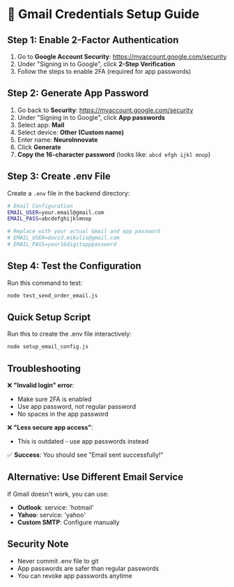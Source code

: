 # 📧 Gmail Credentials Setup Guide

## Step 1: Enable 2-Factor Authentication

1. Go to **Google Account Security**: https://myaccount.google.com/security
2. Under "Signing in to Google", click **2-Step Verification**
3. Follow the steps to enable 2FA (required for app passwords)

## Step 2: Generate App Password

1. Go back to **Security**: https://myaccount.google.com/security
2. Under "Signing in to Google", click **App passwords**
3. Select app: **Mail**
4. Select device: **Other (Custom name)**
5. Enter name: **NeuroInnovate**
6. Click **Generate**
7. **Copy the 16-character password** (looks like: `abcd efgh ijkl mnop`)

## Step 3: Create .env File

Create a `.env` file in the backend directory:

```bash
# Email Configuration
EMAIL_USER=your.email@gmail.com
EMAIL_PASS=abcdefghijklmnop

# Replace with your actual Gmail and app password
# EMAIL_USER=david.mikulis@gmail.com  
# EMAIL_PASS=your16digitapppassword
```

## Step 4: Test the Configuration

Run this command to test:
```bash
node test_send_order_email.js
```

## Quick Setup Script

Run this to create the .env file interactively:
```bash
node setup_email_config.js
```

## Troubleshooting

❌ **"Invalid login" error**: 
- Make sure 2FA is enabled
- Use app password, not regular password
- No spaces in the app password

❌ **"Less secure app access"**:
- This is outdated - use app passwords instead

✅ **Success**: You should see "Email sent successfully!"

## Alternative: Use Different Email Service

If Gmail doesn't work, you can use:
- **Outlook**: service: 'hotmail'
- **Yahoo**: service: 'yahoo'  
- **Custom SMTP**: Configure manually

## Security Note

- Never commit .env file to git
- App passwords are safer than regular passwords
- You can revoke app passwords anytime